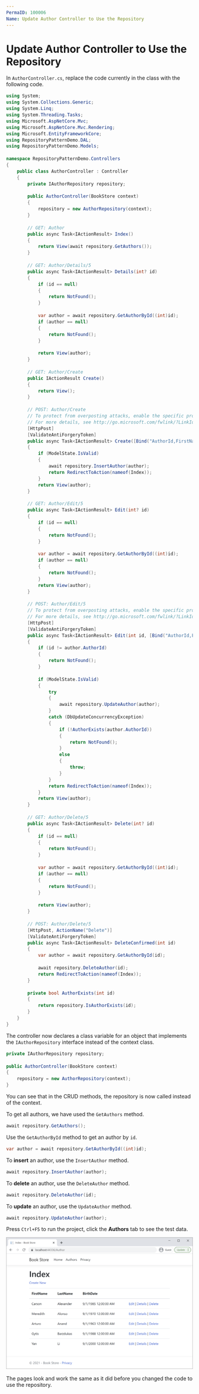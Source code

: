 ```yaml
---
PermaID: 100006
Name: Update Author Controller to Use the Repository
---
```


# Update Author Controller to Use the Repository

In `AuthorController.cs`, replace the code currently in the class with the following code.

```csharp
using System;
using System.Collections.Generic;
using System.Linq;
using System.Threading.Tasks;
using Microsoft.AspNetCore.Mvc;
using Microsoft.AspNetCore.Mvc.Rendering;
using Microsoft.EntityFrameworkCore;
using RepositoryPatternDemo.DAL;
using RepositoryPatternDemo.Models;

namespace RepositoryPatternDemo.Controllers
{
    public class AuthorController : Controller
    {
        private IAuthorRepository repository;

        public AuthorController(BookStore context)
        {
            repository = new AuthorRepository(context);
        }

        // GET: Author
        public async Task<IActionResult> Index()
        {
            return View(await repository.GetAuthors());
        }

        // GET: Author/Details/5
        public async Task<IActionResult> Details(int? id)
        {
            if (id == null)
            {
                return NotFound();
            }

            var author = await repository.GetAuthorById((int)id);
            if (author == null)
            {
                return NotFound();
            }

            return View(author);
        }

        // GET: Author/Create
        public IActionResult Create()
        {
            return View();
        }

        // POST: Author/Create
        // To protect from overposting attacks, enable the specific properties you want to bind to.
        // For more details, see http://go.microsoft.com/fwlink/?LinkId=317598.
        [HttpPost]
        [ValidateAntiForgeryToken]
        public async Task<IActionResult> Create([Bind("AuthorId,FirstName,LastName,BirthDate")] Author author)
        {
            if (ModelState.IsValid)
            {
                await repository.InsertAuthor(author);
                return RedirectToAction(nameof(Index));
            }
            return View(author);
        }

        // GET: Author/Edit/5
        public async Task<IActionResult> Edit(int? id)
        {
            if (id == null)
            {
                return NotFound();
            }

            var author = await repository.GetAuthorById((int)id);
            if (author == null)
            {
                return NotFound();
            }
            return View(author);
        }

        // POST: Author/Edit/5
        // To protect from overposting attacks, enable the specific properties you want to bind to.
        // For more details, see http://go.microsoft.com/fwlink/?LinkId=317598.
        [HttpPost]
        [ValidateAntiForgeryToken]
        public async Task<IActionResult> Edit(int id, [Bind("AuthorId,FirstName,LastName,BirthDate")] Author author)
        {
            if (id != author.AuthorId)
            {
                return NotFound();
            }

            if (ModelState.IsValid)
            {
                try
                {
                    await repository.UpdateAuthor(author);
                }
                catch (DbUpdateConcurrencyException)
                {
                    if (!AuthorExists(author.AuthorId))
                    {
                        return NotFound();
                    }
                    else
                    {
                        throw;
                    }
                }
                return RedirectToAction(nameof(Index));
            }
            return View(author);
        }

        // GET: Author/Delete/5
        public async Task<IActionResult> Delete(int? id)
        {
            if (id == null)
            {
                return NotFound();
            }

            var author = await repository.GetAuthorById((int)id);
            if (author == null)
            {
                return NotFound();
            }

            return View(author);
        }

        // POST: Author/Delete/5
        [HttpPost, ActionName("Delete")]
        [ValidateAntiForgeryToken]
        public async Task<IActionResult> DeleteConfirmed(int id)
        {
            var author = await repository.GetAuthorById(id);

            await repository.DeleteAuthor(id);
            return RedirectToAction(nameof(Index));
        }

        private bool AuthorExists(int id)
        {
            return repository.IsAuthorExists(id);
        }
    }
}
```

The controller now declares a class variable for an object that implements the `IAuthorRepository` interface instead of the context class.

```csharp
private IAuthorRepository repository;

public AuthorController(BookStore context)
{
    repository = new AuthorRepository(context);
}
```

You can see that in the CRUD methods, the repository is now called instead of the context.

To get all authors, we have used the `GetAuthors` method.

```csharp
await repository.GetAuthors();
```

Use the `GetAuthorById` method to get an author by `id`.

```csharp
var author = await repository.GetAuthorById((int)id);
```

To **insert** an author, use the `InsertAuthor` method.

```csharp
await repository.InsertAuthor(author);
```

To **delete** an author, use the `DeleteAuthor` method.

```csharp
await repository.DeleteAuthor(id);
```

To **update** an author, use the `UpdateAuthor` method.

```csharp
await repository.UpdateAuthor(author);
```

Press `Ctrl+F5` to run the project, click the **Authors** tab to see the test data.

<img src="images/update-controller-1.png">

The pages look and work the same as it did before you changed the code to use the repository.
